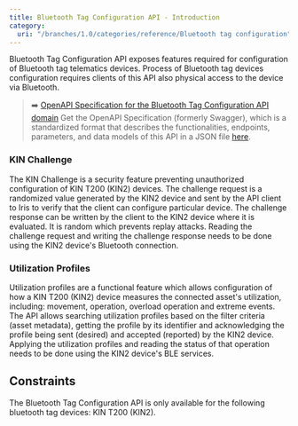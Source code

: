 ```yaml
---
title: Bluetooth Tag Configuration API - Introduction
category:
  uri: "/branches/1.0/categories/reference/Bluetooth tag configuration"
---
```


Bluetooth Tag Configuration API exposes features required for configuration of Bluetooth tag telematics devices.
Process of Bluetooth tag devices configuration requires clients of this API also physical access to the device via Bluetooth.

> ➡️ [OpenAPI Specification for the Bluetooth Tag Configuration API domain](https://developers.trackunit.com/openapi/bluetooth-tag-configuration.json)
> Get the OpenAPI Specification (formerly Swagger), which is a standardized format that describes the functionalities, endpoints, parameters, and data models of this API in a JSON file [here](https://developers.trackunit.com/openapi/bluetooth-tag-configuration.json).

### KIN Challenge

The KIN Challenge is a security feature preventing unauthorized configuration of KIN T200 (KIN2) devices.
The challenge request is a randomized value generated by the KIN2 device and sent by the API client to Iris to verify that the client can configure particular device.
The challenge response can be written by the client to the KIN2 device where it is evaluated.
It is random which prevents replay attacks.
Reading the challenge request and writing the challenge response needs to be done using the KIN2 device's Bluetooth connection.

### Utilization Profiles

Utilization profiles are a functional feature which allows configuration of how a KIN T200 (KIN2) device measures the connected
asset's utilization, including: movement, operation, overload operation and extreme events.
The API allows searching utilization profiles based on the filter criteria (asset metadata), getting the profile by its identifier
and acknowledging the profile being sent (desired) and accepted (reported) by the KIN2 device.
Applying the utilization profiles and reading the status of that operation needs to be done using the KIN2 device's BLE services.

## Constraints

The Bluetooth Tag Configuration API is only available for the following bluetooth tag devices: KIN T200 (KIN2).
